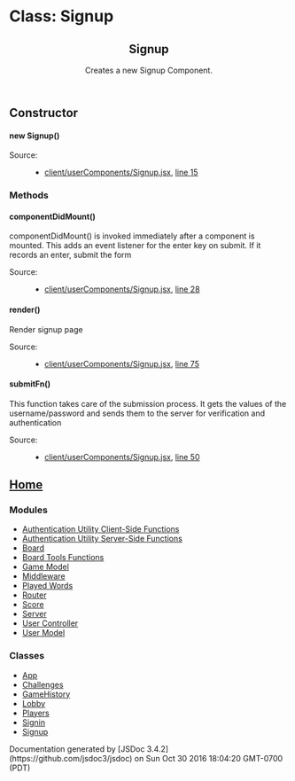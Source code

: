 <div id="main">

# Class: Signup

<section>

<header>

## Signup

<div class="class-description">Creates a new Signup Component.</div>

</header>

<article>

<div class="container-overview">

## Constructor

#### <span class="type-signature"></span>new Signup<span class="signature">()</span><span class="type-signature"></span>

<dl class="details">

<dt class="tag-source">Source:</dt>

<dd class="tag-source">

*   [client/userComponents/Signup.jsx](client_userComponents_Signup.jsx.html), [line 15](client_userComponents_Signup.jsx.html#line15)

</dd>

</dl>

</div>

### Methods

#### <span class="type-signature"></span>componentDidMount<span class="signature">()</span><span class="type-signature"></span>

<div class="description">componentDidMount() is invoked immediately after a component is mounted. This adds an event listener for the enter key on submit. If it records an enter, submit the form</div>

<dl class="details">

<dt class="tag-source">Source:</dt>

<dd class="tag-source">

*   [client/userComponents/Signup.jsx](client_userComponents_Signup.jsx.html), [line 28](client_userComponents_Signup.jsx.html#line28)

</dd>

</dl>

#### <span class="type-signature"></span>render<span class="signature">()</span><span class="type-signature"></span>

<div class="description">Render signup page</div>

<dl class="details">

<dt class="tag-source">Source:</dt>

<dd class="tag-source">

*   [client/userComponents/Signup.jsx](client_userComponents_Signup.jsx.html), [line 75](client_userComponents_Signup.jsx.html#line75)

</dd>

</dl>

#### <span class="type-signature"></span>submitFn<span class="signature">()</span><span class="type-signature"></span>

<div class="description">This function takes care of the submission process. It gets the values of the username/password and sends them to the server for verification and authentication</div>

<dl class="details">

<dt class="tag-source">Source:</dt>

<dd class="tag-source">

*   [client/userComponents/Signup.jsx](client_userComponents_Signup.jsx.html), [line 50](client_userComponents_Signup.jsx.html#line50)

</dd>

</dl>

</article>

</section>

</div>

<nav>

## [Home](index.html)

### Modules

*   [Authentication Utility Client-Side Functions](module-Authentication%2520Utility%2520Client-Side%2520Functions.html)
*   [Authentication Utility Server-Side Functions](module-Authentication%2520Utility%2520Server-Side%2520Functions.html)
*   [Board](module-Board.html)
*   [Board Tools Functions](module-Board%2520Tools%2520Functions.html)
*   [Game Model](module-Game%2520Model.html)
*   [Middleware](module-Middleware.html)
*   [Played Words](module-Played%2520Words.html)
*   [Router](module-Router.html)
*   [Score](module-Score.html)
*   [Server](module-Server.html)
*   [User Controller](module-User%2520Controller.html)
*   [User Model](module-User%2520Model.html)

### Classes

*   [App](App.html)
*   [Challenges](Challenges.html)
*   [GameHistory](GameHistory.html)
*   [Lobby](Lobby.html)
*   [Players](Players.html)
*   [Signin](Signin.html)
*   [Signup](Signup.html)

</nav>

<footer>Documentation generated by [JSDoc 3.4.2](https://github.com/jsdoc3/jsdoc) on Sun Oct 30 2016 18:04:20 GMT-0700 (PDT)</footer>

<script>prettyPrint();</script>